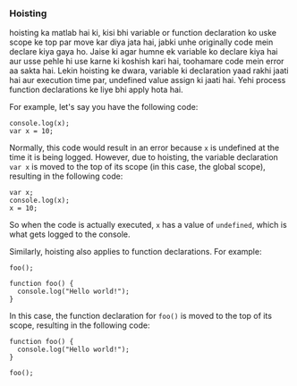 ### Hoisting

hoisting ka matlab hai ki, kisi bhi variable or function declaration ko uske scope ke top par move kar diya jata hai, jabki unhe originally code mein declare kiya gaya ho. Jaise ki agar humne ek variable ko declare kiya hai aur usse pehle hi use karne ki koshish kari hai, toohamare code mein error aa sakta hai. Lekin hoisting ke dwara, variable ki declaration yaad rakhi jaati hai aur execution time par, undefined value assign ki jaati hai. Yehi process function declarations ke liye bhi apply hota hai.

For example, let's say you have the following code:

```
console.log(x);
var x = 10;
```

Normally, this code would result in an error because `x` is undefined at the time it is being logged. However, due to hoisting, the variable declaration `var x` is moved to the top of its scope (in this case, the global scope), resulting in the following code:

```
var x;
console.log(x);
x = 10;
```

So when the code is actually executed, `x` has a value of `undefined`, which is what gets logged to the console.

Similarly, hoisting also applies to function declarations. For example:

```
foo();

function foo() {
  console.log("Hello world!");
}
```

In this case, the function declaration for `foo()` is moved to the top of its scope, resulting in the following code:

```
function foo() {
  console.log("Hello world!");
}

foo();
```
